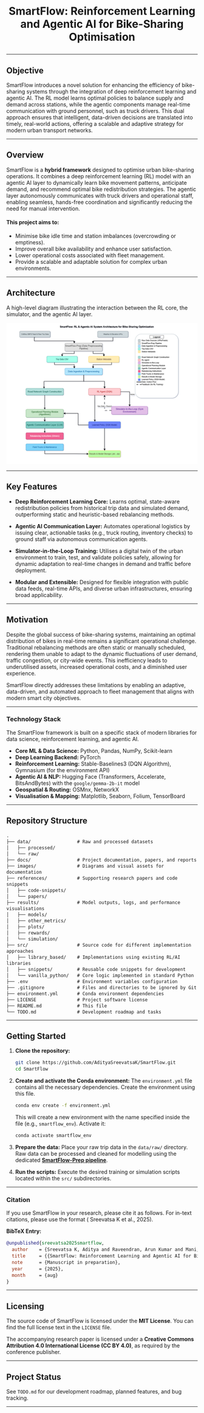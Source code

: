 # <p align="center">SmartFlow: Reinforcement Learning and Agentic AI for Bike-Sharing Optimisation</p>

---

## Objective

SmartFlow introduces a novel solution for enhancing the efficiency of bike-sharing systems through the integration of
deep reinforcement learning and agentic AI. The RL model learns optimal policies to balance supply and demand across
stations, while the agentic components manage real-time communication with ground personnel, such as truck drivers. This
dual approach ensures that intelligent, data-driven decisions are translated into timely, real-world actions, offering a
scalable and adaptive strategy for modern urban transport networks.

---

## Overview

SmartFlow is a **hybrid framework** designed to optimise urban bike-sharing operations. It combines a deep reinforcement
learning (RL) model with an agentic AI layer to dynamically learn bike movement patterns, anticipate demand, and
recommend optimal bike redistribution strategies. The agentic layer autonomously communicates with truck drivers and
operational staff, enabling seamless, hands-free coordination and significantly reducing the need for manual
intervention.

#### This project aims to:

* Minimise bike idle time and station imbalances (overcrowding or emptiness).
* Improve overall bike availability and enhance user satisfaction.
* Lower operational costs associated with fleet management.
* Provide a scalable and adaptable solution for complex urban environments.

---

## Architecture

A high-level diagram illustrating the interaction between the RL core, the simulator, and the agentic AI layer.

<img src='docs/SmartFlow - Architecture.png'></img>

---

## Key Features

* **Deep Reinforcement Learning Core:**
  Learns optimal, state-aware redistribution policies from historical trip data and simulated demand, outperforming
  static and heuristic-based rebalancing methods.

* **Agentic AI Communication Layer:**
  Automates operational logistics by issuing clear, actionable tasks (e.g., truck routing, inventory checks) to ground
  staff via autonomous communication agents.

* **Simulator-in-the-Loop Training:**
  Utilises a digital twin of the urban environment to train, test, and validate policies safely, allowing for dynamic
  adaptation to real-time changes in demand and traffic before deployment.

* **Modular and Extensible:**
  Designed for flexible integration with public data feeds, real-time APIs, and diverse urban infrastructures, ensuring
  broad applicability.

---

## Motivation

Despite the global success of bike-sharing systems, maintaining an optimal distribution of bikes in real-time remains a
significant operational challenge. Traditional rebalancing methods are often static or manually scheduled, rendering
them unable to adapt to the dynamic fluctuations of user demand, traffic congestion, or city-wide events. This
inefficiency leads to underutilised assets, increased operational costs, and a diminished user experience.

SmartFlow directly addresses these limitations by enabling an adaptive, data-driven, and automated approach to fleet
management that aligns with modern smart city objectives.

---
### Technology Stack

The SmartFlow framework is built on a specific stack of modern libraries for data science, reinforcement learning, and agentic AI.

* **Core ML & Data Science:** Python, Pandas, NumPy, Scikit-learn
* **Deep Learning Backend:** PyTorch
* **Reinforcement Learning:** Stable-Baselines3 (DQN Algorithm), Gymnasium (for the environment API)
* **Agentic AI & NLP:** Hugging Face (Transformers, Accelerate, BitsAndBytes) with the `google/gemma-2b-it` model
* **Geospatial & Routing:** OSMnx, NetworkX
* **Visualisation & Mapping:** Matplotlib, Seaborn, Folium, TensorBoard

---

## Repository Structure

```
.
├── data/                 # Raw and processed datasets
│   ├── processed/
│   └── raw/
├── docs/                 # Project documentation, papers, and reports
├── images/               # Diagrams and visual assets for documentation
├── references/           # Supporting research papers and code snippets
│   ├── code-snippets/
│   └── papers/
├── results/              # Model outputs, logs, and performance visualisations
│   ├── models/
│   ├── other_metrics/
│   ├── plots/
│   ├── rewards/
│   └── simulation/
├── src/                  # Source code for different implementation approaches
│   ├── library_based/    # Implementations using existing RL/AI libraries
│   ├── snippets/         # Reusable code snippets for development
│   └── vanilla_python/   # Core logic implemented in standard Python
├── .env                  # Environment variables configuration
├── .gitignore            # Files and directories to be ignored by Git
├── environment.yml       # Conda environment dependencies
├── LICENSE               # Project software license
├── README.md             # This file
└── TODO.md               # Development roadmap and tasks
```

---

## Getting Started

1. **Clone the repository:**

   ```bash
   git clone https://github.com/AdityaSreevatsaK/SmartFlow.git
   cd SmartFlow
   ```

2. **Create and activate the Conda environment:**
   The `environment.yml` file contains all the necessary dependencies. Create the environment using this file.

   ```bash
   conda env create -f environment.yml
   ```

   This will create a new environment with the name specified inside the file (e.g., `smartflow_env`). Activate it:

   ```bash
   conda activate smartflow_env
   ```

3. **Prepare the data:**
   Place your raw trip data in the `data/raw/` directory. Raw data can be processed and cleaned for modelling using the
   dedicated [**SmartFlow-Prep pipeline**](https://github.com/AdityaSreevatsaK/SmartFlow-Prep).

4. **Run the scripts:**
   Execute the desired training or simulation scripts located within the `src/` subdirectories.

---

### Citation

If you use SmartFlow in your research, please cite it as follows. For in-text citations, please use the format (
Sreevatsa K et al., 2025).

**BibTeX Entry:**

```bibtex
@unpublished{sreevatsa2025smartflow,
  author    = {Sreevatsa K, Aditya and Raveendran, Arun Kumar and Mani, Jesrael K and Shigli, Prakash G and Rangadore, Rajkumar},
  title     = {{SmartFlow: Reinforcement Learning and Agentic AI for Bike-Sharing Optimisation}},
  note      = {Manuscript in preparation},
  year      = {2025},
  month     = {aug}
}
```

---

## Licensing

The source code of SmartFlow is licensed under the **MIT License**. You can find the full license text in the `LICENSE`
file.

The accompanying research paper is licensed under a
**Creative Commons Attribution 4.0 International License (CC BY 4.0)**, as required by the conference publisher.

---

## Project Status

See `TODO.md` for our development roadmap, planned features, and bug tracking.

---
